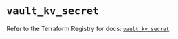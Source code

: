 # `vault_kv_secret`

Refer to the Terraform Registry for docs: [`vault_kv_secret`](https://registry.terraform.io/providers/hashicorp/vault/4.8.0/docs/resources/kv_secret).
